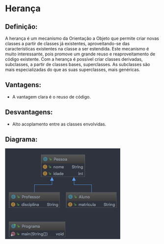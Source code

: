# Herança

## Definição:

A herança é um mecanismo da Orientação a Objeto que permite criar novas classes a partir de 
classes já existentes, aproveitando-se das características existentes na classe a ser estendida. 
Este mecanismo é muito interessante, pois promove um grande reuso e reaproveitamento de código 
existente.  Com a herança é possível criar classes derivadas, subclasses, a partir de classes 
bases, superclasses. As subclasses são mais especializadas do que as suas superclasses, mais 
genéricas.

## Vantagens:

* A vantagem clara é o reuso de código.

## Desvantagens:

* Alto acoplamento entre as classes envolvidas.

## Diagrama:

![alt text](../../imgs/008.png)
